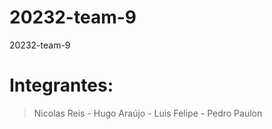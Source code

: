 # 20232-team-9
20232-team-9
# Integrantes:
> Nicolas Reis - Hugo Araújo - Luis Felipe - Pedro Paulon
